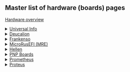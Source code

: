 ## Master list of hardware (boards) pages 
  
[Hardware overview](Hardware)  


<details><summary><u>Universal Info</u></summary>

* [Hardware completeness options](Completeness-Chart)
* [Microcontroller selection](selecting-open-source-ecu-microcontroller)
* [Hardware development guidelines](Dev-Hardware-Guidelines)

</details>


<details><summary><u>Deucalion</u></summary>

* [Deucalion UART](Deucalion-uart)

</details>


<details><summary><u>Frankenso</u></summary>

* [Frankenso main page](Hardware-Frankenso)

</details>


<details><summary><u>MicroRusEFI (MRE)</u></summary>

* [MRE Manual](microRusEFI-Manual)
* [MRE main page](Hardware-microRusEFI)
* [MRE wiring](Hardware-microRusEFI-wiring)
* [MRE Kit instructions](Hardware-microRusEFI-kit-instructions)
* [MRE Hardware checks](Hardware-microRusEFI-hardware-checks)
* [MRE DIY TLDR](microRusEFI-DIY-TLDR)
* [MRE Connectors](Hardware-microRusEFI-connectors)

</details>

<details><summary><u>Hellen</u></summary>

* [Hellen main page](Hellen-One-Platform)

</details>


<details><summary><u>PNP Boards</u></summary>

* [PNP 48 - MRE based for Miata NA](microrusefi48adapter.pdf)
* [PNP 72 - MRE based for Miata NB2](Hardware/pnp_microRusEFI_nb2/hw72nb.pdf)
* PNP 88 - Proteus based for 88pin Bosch - Coming Soon
* [MRE Adapter 48](MREAdapter48)
* [MRE Adapter 55](MREAdapter55)
* [MRE Adapter 68](MREAdapter68)
* [MRE Adapter 72](MREAdapter72)
* MRE Adaptor 88 - Coming Soon
* [PNP 72 Jumper configs](PNP-72-Jumpers)

</details>


<details><summary><u>Prometheus</u></summary>

* [Prometheus Overview](Hardware-Prometheus)  
* [Prometheus wiring diagram](Hardware/Prometheus/Prometheus_wiring_diagram.cdr)

</details>


<details><summary><u>Proteus</u></summary>

* [Proteus Main Page](Proteus)
* [Proteus v0.2 wiring](Hardware-Proteus-Wiring-v02)
* [Proteus v0.3 wiring](Hardware-Proteus-Wiring-v03)

</details>
